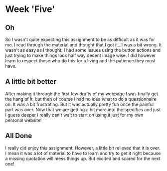 # Week 'Five'

## Oh

So I wasn't quite expecting this assignment to be as difficult as it was for me. I read through the material and thought that I got it...I was a bit wrong. It wasn't as easy as I thought. I had some issues using the button actions and just trying to make things look half way decent image wise. I did however learn to respect those who do this for a living and the patience they must have.

## A little bit better

After making it through the first few drafts of my webpage I was finally get the hang of it, but then of course I had no idea what to do a questionnaire on. It was a bit frustrating. But it was actually pretty fun once the painful part was over. Now that we are getting a bit more into the specifics and just I guess deeper I really can't wait to start on using it just for my own personal website!

## All Done

I really did enjoy this assignment. However, a little bit relieved that it is over. I mean it was a lot of material to have to learn and try to get it right because a missing quotation will mess things up. But excited and scared for the next one!
